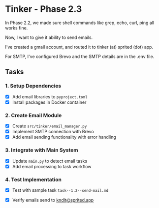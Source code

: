 # Tinker - Phase 2.3

In Phase 2.2, we made sure shell commands like grep, echo, curl, ping all works fine.

Now, I want to give it ability to send emails.

I've created a gmail account, and routed it to tinker (at) sprited (dot) app.

For SMTP, I've configured Brevo and the SMTP details are in the .env file.

## Tasks

### 1. Setup Dependencies
- [x] Add email libraries to `pyproject.toml` 
- [x] Install packages in Docker container

### 2. Create Email Module
- [x] Create `src/tinker/email_manager.py`
- [x] Implement SMTP connection with Brevo
- [x] Add email sending functionality with error handling

### 3. Integrate with Main System
- [x] Update `main.py` to detect email tasks
- [x] Add email processing to task workflow

### 4. Test Implementation
- [x] Test with sample task `task--1.2--send-mail.md`
- [x] Verify emails send to kndlt@sprited.app

